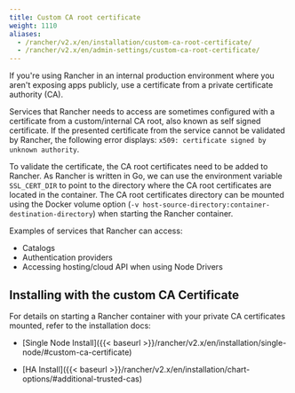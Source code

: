 ```yaml
---
title: Custom CA root certificate
weight: 1110
aliases:
  - /rancher/v2.x/en/installation/custom-ca-root-certificate/
  - /rancher/v2.x/en/admin-settings/custom-ca-root-certificate/
---
```

If you're using Rancher in an internal production environment where you aren't exposing apps publicly, use a certificate from a private certificate authority (CA).

Services that Rancher needs to access are sometimes configured with a certificate from a custom/internal CA root, also known as self signed certificate. If the presented certificate from the service cannot be validated by Rancher, the following error displays: `x509: certificate signed by unknown authority`.

To validate the certificate, the CA root certificates need to be added to Rancher. As Rancher is written in Go, we can use the environment variable `SSL_CERT_DIR` to point to the directory where the CA root certificates are located in the container. The CA root certificates directory can be mounted using the Docker volume option (`-v host-source-directory:container-destination-directory`) when starting the Rancher container.

Examples of services that Rancher can access:

* Catalogs
* Authentication providers
* Accessing hosting/cloud API when using Node Drivers

## Installing with the custom CA Certificate

For details on starting a Rancher container with your private CA certificates mounted, refer to the installation docs:

- [Single Node Install]({{< baseurl >}}/rancher/v2.x/en/installation/single-node/#custom-ca-certificate)

- [HA Install]({{< baseurl >}}/rancher/v2.x/en/installation/chart-options/#additional-trusted-cas)
